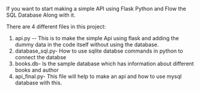 If you want to start making a simple API using Flask Python and Flow the SQL Database Along with it.


There are 4 different files in this project:
1. api.py -- This is to make the simple Api using flask and adding the dummy data in the code itself without using the database.
2. database_sql.py- How to use sqlite databse commands in python to connect the databse
3. books.db- Is the sample database which has information about different books and author
4. api_final.py- This file will help to make an api and how to use mysql database with this.



